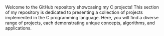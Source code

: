 Welcome to the GitHub repository showcasing my C projects! This section of my repository is dedicated to presenting a collection of projects implemented in the C programming language. Here, you will find a diverse range of projects, each demonstrating unique concepts, algorithms, and applications.
